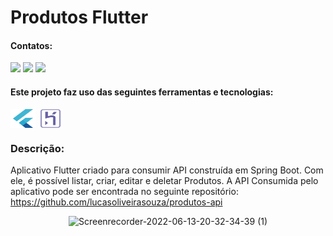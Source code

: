 # Produtos Flutter

#### Contatos:

<div>
<a href="https://instagram.com/lucas.olisouza" target="_blank"><img src="https://img.shields.io/badge/-Instagram-%23E4405F?style=for-the-badge&logo=instagram&logoColor=white" target="_blank"></a>
<a href = "mailto:lycasoliveira@gmail.com"><img src="https://img.shields.io/badge/Gmail-D14836?style=for-the-badge&logo=gmail&logoColor=white" target="_blank"></a>
<a href="https://www.linkedin.com/in/lucas-oliveira-de-souza-0318a5174" target="_blank"><img src="https://img.shields.io/badge/-LinkedIn-%230077B5?style=for-the-badge&logo=linkedin&logoColor=white" target="_blank"></a>   
</div>

#### Este projeto faz uso das seguintes ferramentas e tecnologias:

<img align="center" title="Flutter" height="30" width="40" src="https://raw.githubusercontent.com/devicons/devicon/master/icons/flutter/flutter-original.svg"> <img align="center" title="Heroku" height="30" width="40" src="https://raw.githubusercontent.com/devicons/devicon/master/icons/heroku/heroku-original.svg">

### Descrição:
Aplicativo Flutter criado para consumir API construída em Spring Boot. Com ele, é possível listar, criar, editar e deletar Produtos. A API Consumida pelo aplicativo pode ser encontrada no seguinte repositório: https://github.com/lucasoliveirasouza/produtos-api

<div align="center">
  
![Screenrecorder-2022-06-13-20-32-34-39 (1)](https://user-images.githubusercontent.com/26170686/173464428-bdada7c0-b31c-402d-a812-3a937ffbd8d7.gif)
  
<div>
